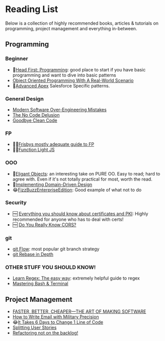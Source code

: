 # Reading List

Below is a collection of highly recommended books, articles & tutorials on programming, project management and everything in-between.

## Programming

### Beginner

- 📔[Head First: Programming](https://www.amazon.com/Head-First-Programming-learners-programming/dp/0596802374): good place to start if you have basic programming and want to dive into basic patterns
- [Object Oriented Programming With A Real-World Scenario](https://www.c-sharpcorner.com/uploadfile/cda5ba/object-oriented-programming-with-real-world-scenario/)
- 📔[Advanced Apex](http://advancedapex.com/) Salesforce Specific patterns.

### General Design

- [Modern Software Over-Engineering Mistakes](https://medium.com/@rdsubhas/10-modern-software-engineering-mistakes-bc67fbef4fc8#.apr99cmww)
- [The No Code Delusion](https://www.alexhudson.com/2020/01/13/the-no-code-delusion)
- [Goodbye Clean Code](https://overreacted.io/goodbye-clean-code/)

### FP
- 📔🆓[Frisbys mostly adequate guide to FP](https://mostly-adequate.gitbooks.io/mostly-adequate-guide/content/)
- 📔🆓[Function Light JS](https://github.com/getify/Functional-Light-JS)

### OOO

- 📔[Eligant Objects](https://www.elegantobjects.org/): an interesting take on PURE OO.  Easy to read; hard to agree with. Even if it's not totally practical for most, worth the read.
- 📔[Implementing Domain-Driven Design](https://www.amazon.com/Implementing-Domain-Driven-Design-Vaughn-Vernon/dp/0321834577)
- 😂[FizzBuzzEnterpriseEdition](https://github.com/EnterpriseQualityCoding/FizzBuzzEnterpriseEdition): Good example of what not to do

### Security

- 🆓 [Everything you should know about certificates and PKI](https://smallstep.com/blog/everything-pki/): Highly recommended for anyone who has to deal with certs!
- 🆓 [Do You Really Know CORS?](http://performantcode.com/web/do-you-really-know-cors) 

### git

- [git Flow](https://datasift.github.io/gitflow/IntroducingGitFlow.html): most popular git branch strategy
- [git Rebase in Depth](https://git-rebase.io/)

### OTHER STUFF YOU SHOULD KNOW!

- [Learn Regex: The easy way](https://github.com/ziishaned/learn-regex/blob/master/README.md): extremely helpful guide to regex
- [Mastering Bash & Terminal](https://www.blockloop.io/mastering-bash-and-terminal/)

## Project Management

- [FASTER, BETTER, CHEAPER—THE ART OF MAKING SOFTWARE](https://jrsinclair.com/articles/2017/faster-better-cheaper-art-of-making-software/)
- [How to Write Email with Military Precision](https://hbr.org/2016/11/how-to-write-email-with-military-precision)
- 😂[It Takes 6 Days to Change 1 Line of Code](https://edw519.posthaven.com/it-takes-6-days-to-change-1-line-of-code) 
- [Splitting User Stories](https://mikeborozdin.com/post/split-user-stories-get-value-early/)
- [Refactoring not on the backlog!](https://ronjeffries.com/xprog/articles/refactoring-not-on-the-backlog/)
